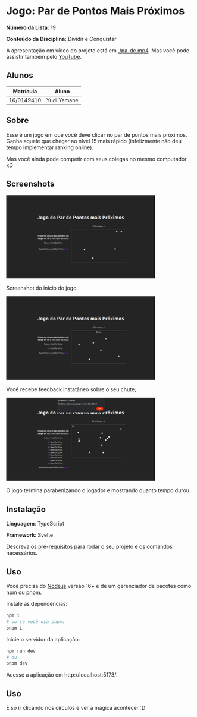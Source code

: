 # Jogo: Par de Pontos Mais Próximos

**Número da Lista**: 19

**Conteúdo da Disciplina**: Dividir e Conquistar


A apresentação em vídeo do projeto está em [./pa-dc.mp4](./pa-dc.mp4). Mas
você pode assistir também pelo [YouTube](https://youtu.be/fz3q6JXscR0).

## Alunos
|Matrícula | Aluno |
| -- | -- |
| 16/0149410  |  Yudi Yamane |

## Sobre 
Esse é um jogo em que você deve clicar no par de pontos mais próximos. Ganha
aquele que chegar ao nível 15 mais rápido (infelizmente não deu tempo 
implementar ranking online).

Mas você ainda pode competir com seus colegas no mesmo computador xD

## Screenshots
<img src="./docs/inicio.png" width="400" alt="Screenshot da tela padrão.">

Screenshot do início do jogo.

<img src="./docs/errou.png" width="400" alt="Input não filtrado">

Você recebe feedback instatâneo sobre o seu chute;

<img src="./docs/venceu.png" width="400" alt="Input filtrado">

O jogo termina parabenizando o jogador e mostrando quanto tempo durou.


## Instalação 
**Linguagem**: TypeScript

**Framework**: Svelte

Descreva os pré-requisitos para rodar o seu projeto e os comandos necessários.

## Uso 
Você precisa do [Node.js](https://nodejs.org/en) versão 16+ e de um gerenciador
de pacotes como
[npm](https://docs.npmjs.com/downloading-and-installing-node-js-and-npm) ou
[pnpm](https://pnpm.io/installation).

Instale as dependências:

```sh
npm i
# ou se você usa pnpm:
pnpm i
```

Inicie o servidor da aplicação:

```sh
npm run dev
# ou
pnpm dev
```

Acesse a aplicação em http://localhost:5173/.

## Uso 

É só ir clicando nos círculos e ver a mágica acontecer :D


